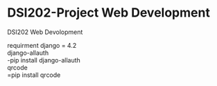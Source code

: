 # DSI202-Project Web Development

DSI202 Web Devolopment <br>

requirment
django = 4.2 <br>
django-allauth <br>
-pip install django-allauth <br>
qrcode  <br>
=pip install qrcode  <br>